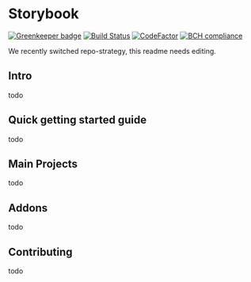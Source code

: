 # Storybook
[![Greenkeeper badge](https://badges.greenkeeper.io/storybooks/react-storybook.svg)](https://greenkeeper.io/)
[![Build Status](https://travis-ci.org/storybooks/storybook.svg?branch=master)](https://travis-ci.org/storybooks/react-storybook)
[![CodeFactor](https://www.codefactor.io/repository/github/storybooks/storybook/badge)](https://www.codefactor.io/repository/github/storybooks/react-storybook)
[![BCH compliance](https://bettercodehub.com/edge/badge/storybooks/storybook)](https://bettercodehub.com/results/storybooks/storybook)

We recently switched repo-strategy, this readme needs editing.

## Intro
todo

## Quick getting started guide
todo

## Main Projects
todo

## Addons
todo

## Contributing
todo

